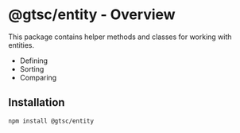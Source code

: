 # @gtsc/entity - Overview

This package contains helper methods and classes for working with entities.

- Defining
- Sorting
- Comparing

## Installation

```shell
npm install @gtsc/entity
```
